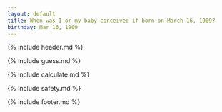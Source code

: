 ```yaml
---
layout: default
title: When was I or my baby conceived if born on March 16, 1909?
birthday: Mar 16, 1909
---
```


{% include header.md %}

{% include guess.md %}

{% include calculate.md %}

{% include safety.md %}

{% include footer.md %}



